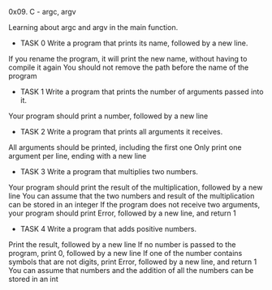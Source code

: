 0x09. C - argc, argv

Learning about argc and argv in the main function.

- TASK 0 Write a program that prints its name, followed by a new line.

If you rename the program, it will print the new name, without having to compile it again
You should not remove the path before the name of the program
- TASK 1 Write a program that prints the number of arguments passed into it.

Your program should print a number, followed by a new line
- TASK 2 Write a program that prints all arguments it receives.

All arguments should be printed, including the first one
Only print one argument per line, ending with a new line
- TASK 3 Write a program that multiplies two numbers.

Your program should print the result of the multiplication, followed by a new line
You can assume that the two numbers and result of the multiplication can be stored in an integer
If the program does not receive two arguments, your program should print Error, followed by a new line, and return 1
- TASK 4 Write a program that adds positive numbers.

Print the result, followed by a new line
If no number is passed to the program, print 0, followed by a new line
If one of the number contains symbols that are not digits, print Error, followed by a new line, and return 1
You can assume that numbers and the addition of all the numbers can be stored in an int
